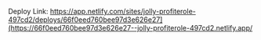 Deploy Link: https://app.netlify.com/sites/jolly-profiterole-497cd2/deploys/66f0eed760bee97d3e626e27](https://66f0eed760bee97d3e626e27--jolly-profiterole-497cd2.netlify.app/
